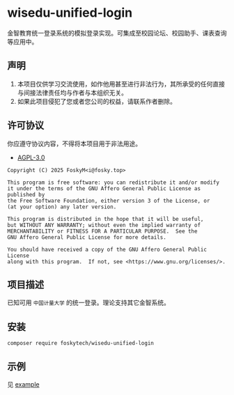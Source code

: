 # wisedu-unified-login

金智教育统一登录系统的模拟登录实现。可集成至校园论坛、校园助手、课表查询等应用中。

## 声明

1. 本项目仅供学习交流使用，如作他用甚至进行非法行为，其所承受的任何直接与间接法律责任均与作者与本组织无关。
2. 如果此项目侵犯了您或者您公司的权益，请联系作者删除。

## 许可协议

你应遵守协议内容，不得将本项目用于非法用途。

- [AGPL-3.0](https://www.gnu.org/licenses/agpl-3.0.html)

```
Copyright (C) 2025 FoskyM<i@fosky.top>

This program is free software: you can redistribute it and/or modify
it under the terms of the GNU Affero General Public License as published by
the Free Software Foundation, either version 3 of the License, or
(at your option) any later version.

This program is distributed in the hope that it will be useful,
but WITHOUT ANY WARRANTY; without even the implied warranty of
MERCHANTABILITY or FITNESS FOR A PARTICULAR PURPOSE.  See the
GNU Affero General Public License for more details.

You should have received a copy of the GNU Affero General Public License
along with this program.  If not, see <https://www.gnu.org/licenses/>.
```

## 项目描述

已知可用 `中国计量大学` 的统一登录。理论支持其它金智系统。

## 安装

```shell
composer require foskytech/wisedu-unified-login
```

## 示例

见 [example](/example/example.php)